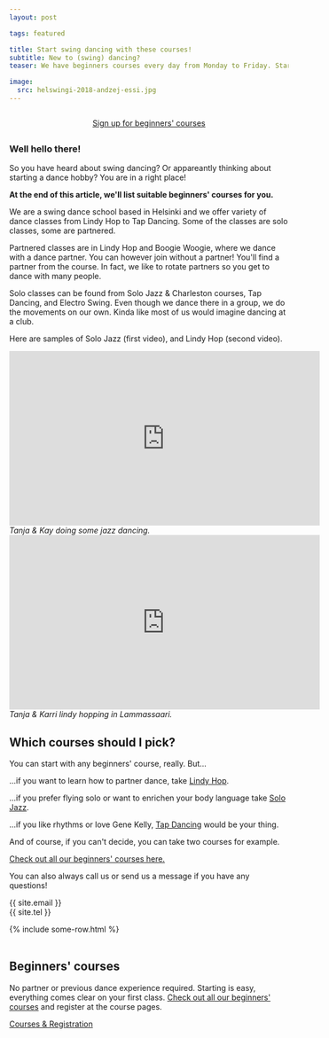 ```yaml
---
layout: post

tags: featured

title: Start swing dancing with these courses!
subtitle: New to (swing) dancing?
teaser: We have beginners courses every day from Monday to Friday. Starting is easy!

image:
  src: helswingi-2018-andzej-essi.jpg
---
```


<div style="max-width: 320px; text-align: center; margin: 2em auto; margin-bottom: 2em;">
  <a class="button" href="#signup">Sign up for beginners' courses</a>
</div>

### Well hello there!

So you have heard about swing dancing? Or appareantly thinking about starting a dance hobby? You are in a right place!

**At the end of this article, we'll list suitable beginners' courses for you.**

We are a swing dance school based in Helsinki and we offer variety of dance classes from Lindy Hop to Tap Dancing. Some of the classes are solo classes, some are partnered.

Partnered classes are in Lindy Hop and Boogie Woogie, where we dance with a dance partner. You can however join without a partner! You'll find a partner from the course. In fact, we like to rotate partners so you get to dance with many people.

Solo classes can be found from Solo Jazz & Charleston courses, Tap Dancing, and Electro Swing. Even though we dance there in a group, we do the movements on our own. Kinda like most of us would imagine dancing at a club.

Here are samples of Solo Jazz (first video), and Lindy Hop (second video).

<div class="clearfix b60">
  <div class="article-media small-left">
      <iframe width="560" height="315" src="https://www.youtube-nocookie.com/embed/cbF358ml5dk" title="YouTube video player" frameborder="0" allow="accelerometer; autoplay; clipboard-write; encrypted-media; gyroscope; picture-in-picture" allowfullscreen></iframe>
      <i>Tanja & Kay doing some jazz dancing.</i>
  </div>
  <div class="article-media small-right">
      <iframe width="560" height="315" src="https://www.youtube-nocookie.com/embed/vViI2Io_TeM" title="YouTube video player" frameborder="0" allow="accelerometer; autoplay; clipboard-write; encrypted-media; gyroscope; picture-in-picture" allowfullscreen></iframe>
      <i>Tanja & Karri lindy hopping in Lammassaari.</i>
  </div>
</div>

## Which courses should I pick?

You can start with any beginners' course, really. But...

...if you want to learn how to partner dance, take [Lindy Hop](https://portal.blackpepperswing.com/courses?q=lindy%20hop%20beginners).

...if you prefer flying solo or want to enrichen your body language take [Solo Jazz](https://portal.blackpepperswing.com/courses?q=solo%20jazz).

...if you like rhythms or love Gene Kelly, [Tap Dancing](https://portal.blackpepperswing.com/courses?q=tap%20beginners) would be your thing.

And of course, if you can't decide, you can take two courses for example.

<a href="{{ site.url }}/courses-for-beginners">Check out all our beginners' courses here.</a>

You can also always call us or send us a message if you have any questions!

{{ site.email }}  
{{ site.tel }}  

<div class="t15">
    {% include some-row.html %}
</div>


<div id="signup">&nbsp;</div>

## Beginners' courses
No partner or previous dance experience required. Starting is easy, everything comes clear on your first class. <a href="{{ site.url }}/courses-for-beginners">Check out all our beginners' courses</a> and register at the course pages.

<a class="button" href="{{ site.url }}/courses">Courses & Registration</a>
